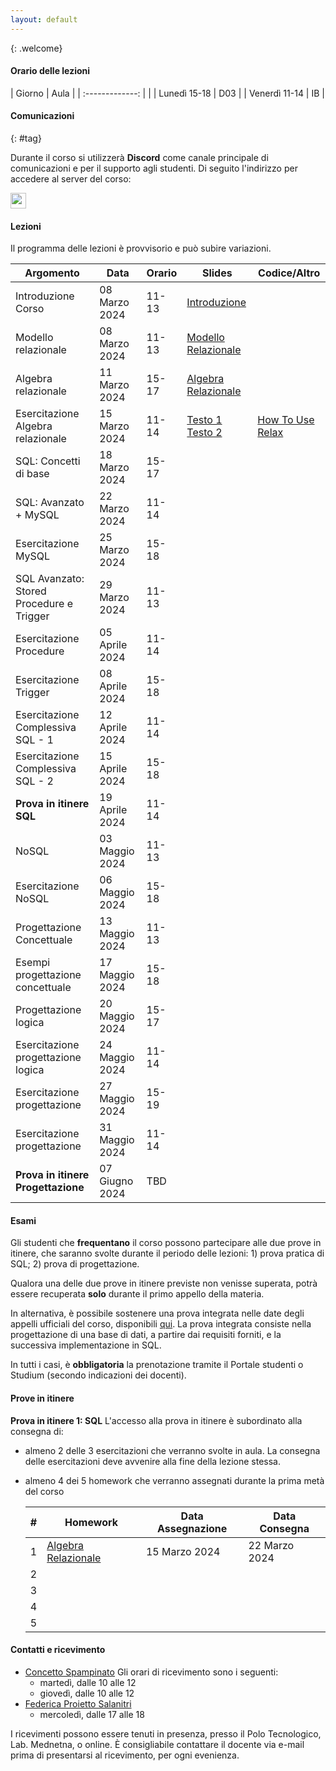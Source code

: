 ```yaml
---
layout: default
---
```

{: .welcome} 

#### Orario delle lezioni

| Giorno          | Aula |
| :-------------: |      |
| Lunedì  15-18 |  D03  | 
| Venerdì 11-14 |  IB   | 

#### Comunicazioni
{: #tag}

Durante il corso si utilizzerà **Discord** come canale principale di comunicazioni e per il supporto agli studenti.
Di seguito l'indirizzo per accedere al server del corso:

<img src='imgs/discord.png' height='25'>

#### Lezioni

Il programma delle lezioni è provvisorio e può subire variazioni.

| Argomento                                 | Data           |Orario           | Slides                                                           | Codice/Altro|
|-------------------------------------------|----------------|---------------- |----------------------------------------------------------------  |-----------------|
| Introduzione Corso                        | 08 Marzo 2024  |11-13            |[Introduzione](https://tinyurl.com/introdbpz)                     |                 | 
| Modello relazionale                       | 08 Marzo 2024  |11-13            |[Modello Relazionale](https://tinyurl.com/modelrelazionale)       |                 | 
| Algebra relazionale                       | 11 Marzo 2024  |15-17            |[Algebra Relazionale](https://tinyurl.com/algebrarel)             |                 |
| Esercitazione Algebra relazionale         | 15 Marzo 2024  |11-14            |[Testo 1](https://tinyurl.com/es1alrel) [Testo 2](https://tinyurl.com/es2alrel)  |[How To Use Relax](https://tinyurl.com/howuserelax)                 |
| SQL: Concetti di base                     | 18 Marzo 2024  |15-17            |                                 |                 |
| SQL: Avanzato + MySQL                     | 22 Marzo 2024  |11-14            |                                 |                 |
| Esercitazione MySQL                       | 25 Marzo 2024  |15-18            |                                 |                 |
| SQL Avanzato: Stored Procedure e Trigger  | 29 Marzo 2024  |11-13            |                                 |                 |
| Esercitazione  Procedure                  | 05 Aprile 2024 |11-14            |                                 |                 |
| Esercitazione  Trigger                    | 08 Aprile 2024 |15-18            |                                 |                 |
| Esercitazione  Complessiva SQL - 1        | 12 Aprile 2024 |11-14            |                                 |                 |
| Esercitazione  Complessiva SQL - 2        | 15 Aprile 2024 |15-18            |                                 |                 |
| **Prova in itinere  SQL**                 | 19 Aprile 2024 |11-14            |                                 |                 |
| NoSQL                                     | 03 Maggio 2024 |11-13            |                                 |                 |
| Esercitazione NoSQL                       | 06 Maggio 2024 |15-18            |                                 |                 |
| Progettazione Concettuale                 | 13 Maggio 2024 |11-13            |                                 |                 |
| Esempi progettazione concettuale          | 17 Maggio 2024 |15-18            |                                 |                 |
| Progettazione logica                      | 20 Maggio 2024 |15-17            |                                 |                 |
| Esercitazione progettazione logica        | 24 Maggio 2024 |11-14            |                                 |                 |
| Esercitazione progettazione               | 27 Maggio 2024 |15-19            |                                 |                 |
| Esercitazione progettazione               | 31 Maggio 2024 |11-14            |                                 |                 | 
| **Prova in itinere Progettazione**        | 07 Giugno 2024 |TBD              |                                 |                 | 
        
#### Esami

Gli studenti che **frequentano** il corso possono partecipare alle due prove in itinere, che saranno svolte durante il periodo delle lezioni: 1) prova pratica di SQL; 2) prova di progettazione.

Qualora una delle due prove in itinere previste non venisse superata, potrà essere recuperata **solo** durante il primo appello della materia.  

In alternativa, è possibile sostenere una prova integrata nelle date degli appelli ufficiali del corso, disponibili [qui](https://www.dieei.unict.it/sites/default/files/files/CalendarioEsami_L8INF_2023-2024_v2.pdf).
La prova integrata consiste nella progettazione di una base di dati, a partire dai requisiti forniti, e la successiva implementazione in SQL.

In tutti i casi, è **obbligatoria** la prenotazione tramite il Portale studenti o Studium (secondo indicazioni dei docenti).

#### Prove in itinere
**Prova in itinere 1: SQL**
L'accesso alla prova in itinere è subordinato alla consegna di:
  - almeno 2 delle 3 esercitazioni che verranno svolte in aula. La consegna delle esercitazioni deve avvenire alla fine della lezione stessa. 
  - almeno 4 dei 5 homework che verranno assegnati durante la prima metà del corso
    
    |#      | Homework                  | Data Assegnazione | Data Consegna    |
    |------ | ------------------------- | ----------------  | ---------------- |
    | 1     | [Algebra Relazionale](https://tinyurl.com/hw1algebrel)| 15 Marzo 2024     | 22 Marzo 2024    |
    | 2     |                           |                   |                  |
    | 3     |                           |                   |                  |
    | 4     |                           |                   |                  |
    | 5     |                           |                   |                  |

#### Contatti e ricevimento

- [Concetto Spampinato](mailto:concetto.spampinato@unict.it)
Gli orari di ricevimento sono i seguenti:
  - martedì, dalle 10 alle 12
  - giovedì, dalle 10 alle 12
- [Federica Proietto Salanitri](mailto:federica.proiettosalanitri@unict.it)
  - mercoledì, dalle 17 alle 18

I ricevimenti possono essere tenuti in presenza, presso il Polo Tecnologico, Lab. Mednetna, o online.
È consigliabile contattare il docente via e-mail prima di presentarsi al ricevimento, per ogni evenienza.

